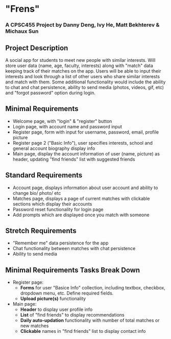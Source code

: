 # "Frens"

### A CPSC455 Project by Danny Deng, Ivy He, Matt Bekhterev &amp; Michaux Sun

## Project Description

A social app for students to meet new people with similar interests. Will store user data (name, age, faculty, interests) along with "match" data keeping track of their matches on the app. Users will be able to input their interests and look through a list of other users who share similar interests and match with them. Some additional functionality would include the ability to chat and chat persistence, ability to send media (photos, videos, gif, etc) and "forgot password" option during login.

## Minimal Requirements

-   Welcome page, with "login" & "register" button
-   Login page, with account name and password input
-   Register page, form with input for username, password, email, profile picture
-   Register page 2 ("Basic Info"), user specifies interests, school and general account biography display info
-   Main page, display the account information of user (name, picture) as header, updating "find friends" list with suggested friends

## Standard Requirements

-   Account page, displays information about user account and ability to change bio/ photo/ etc
-   Matches page, displays a page of current matches with clickable sections which display their accounts
-   Password reset functionality for login page
-   Add prompts which are displayed once you match with someone

## Stretch Requirements

-   "Remember me" data persistence for the app
-   Chat functionality between matches with chat persistence
-   Ability to send media

## Minimal Requirements Tasks Break Down

-   Register page:
    -   **Forms** for user "Basice Info" collection, including textbox, checkbox, dropdown menu, etc. Define required fields.
    -   **Upload picture(s)** functionality
-   Main page:
    -   **Header** to display user profile info
    -   **List** of "find friends" to display recommendations
    -   **Daily auto-updation** functionality with number of total matches or new matches
    -   **Clickable** names in "find friends" list to display contact info
